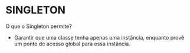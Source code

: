 # SINGLETON

O que o Singleton permite?
- Garantir que uma classe tenha apenas uma instância, enquanto provê um ponto de acesso global para essa instância.